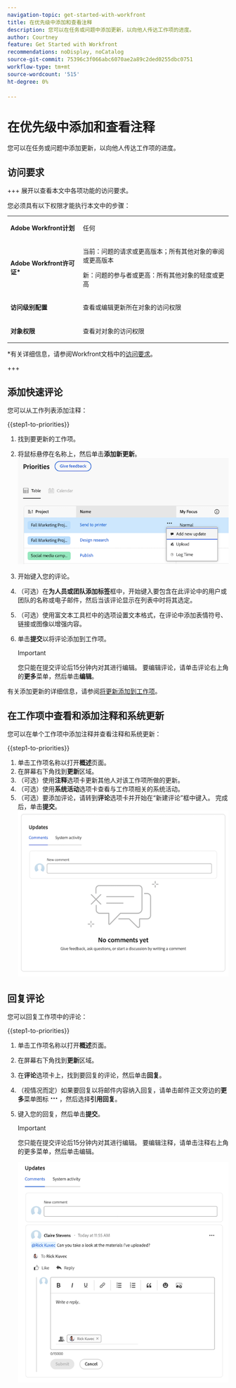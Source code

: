 ```yaml
---
navigation-topic: get-started-with-workfront
title: 在优先级中添加和查看注释
description: 您可以在任务或问题中添加更新，以向他人传达工作项的进度。
author: Courtney
feature: Get Started with Workfront
recommendations: noDisplay, noCatalog
source-git-commit: 75396c3f066abc6070ae2a89c2ded0255dbc0751
workflow-type: tm+mt
source-wordcount: '515'
ht-degree: 0%

---
```



# 在优先级中添加和查看注释

您可以在任务或问题中添加更新，以向他人传达工作项的进度。

## 访问要求

+++ 展开以查看本文中各项功能的访问要求。

您必须具有以下权限才能执行本文中的步骤：

<table style="table-layout:auto"> 
 <col> 
 </col> 
 <col> 
 </col> 
 <tbody> 
  <tr> 
   <td role="rowheader"><strong>Adobe Workfront计划</strong></td> 
   <td> <p>任何</p> </td> 
  </tr> 
  <tr> 
   <td role="rowheader"><strong>Adobe Workfront许可证*</strong></td> 
   <td> 
   <p>当前：问题<!--and documents-->的请求或更高版本；所有其他对象的审阅或更高版本</p>
   <p>新：问题<!--and documents-->的参与者或更高：所有其他对象的轻度或更高</p> 
   </td> 
  </tr> 
  <tr> 
   <td role="rowheader"><strong>访问级别配置</strong></td> 
   <td> <p>查看或编辑更新所在对象的访问权限</p></td> 
  </tr> 
  <tr> 
   <td role="rowheader"><strong>对象权限</strong></td> 
   <td> <p>查看对对象的访问权限</p></td> 
  </tr> 
 </tbody> 
</table>

*有关详细信息，请参阅Workfront文档中的[访问要求](/help/quicksilver/administration-and-setup/add-users/access-levels-and-object-permissions/access-level-requirements-in-documentation.md)。

+++


## 添加快速评论

您可以从工作列表添加注释：

{{step1-to-priorities}}

1. 找到要更新的工作项。
1. 将鼠标悬停在名称上，然后单击&#x200B;**添加新更新**。
   ![](assets/add-update.png)
1. 开始键入您的评论。
1. （可选）在&#x200B;**为人员或团队添加标签**&#x200B;框中，开始键入要包含在此评论中的用户或团队的名称或电子邮件，然后当该评论显示在列表中时将其选定。
1. （可选）使用富文本工具栏中的选项设置文本格式，在评论中添加表情符号、链接或图像以增强内容。
1. 单击&#x200B;**提交**&#x200B;以将评论添加到工作项。

   >[!IMPORTANT]
   >
   >您只能在提交评论后15分钟内对其进行编辑。 要编辑评论，请单击评论右上角的&#x200B;**更多**&#x200B;菜单，然后单击&#x200B;**编辑**。

有关添加更新的详细信息，请参阅[将更新添加到工作项](/help/quicksilver/workfront-basics/updating-work-items-and-viewing-updates/update-work.md)。

## 在工作项中查看和添加注释和系统更新

您可以在单个工作项中添加注释并查看注释和系统更新：

{{step1-to-priorities}}

1. 单击工作项名称以打开&#x200B;**概述**&#x200B;页面。
1. 在屏幕右下角找到&#x200B;**更新**&#x200B;区域。
1. （可选）使用&#x200B;**注释**&#x200B;选项卡更新其他人对该工作项所做的更新。
1. （可选）使用&#x200B;**系统活动**&#x200B;选项卡查看与工作项相关的系统活动。
1. （可选）要添加评论，请转到&#x200B;**评论**&#x200B;选项卡并开始在“新建评论”框中键入。 完成后，单击&#x200B;**提交**。
   ![](assets/updates-area-in-overview.png)

## 回复评论

您可以回复工作项中的评论：

{{step1-to-priorities}}

1. 单击工作项名称以打开&#x200B;**概述**&#x200B;页面。
1. 在屏幕右下角找到&#x200B;**更新**&#x200B;区域。
1. 在&#x200B;**评论**&#x200B;选项卡上，找到要回复的评论，然后单击&#x200B;**回复**。
1. （视情况而定）如果要回复以将邮件内容纳入回复，请单击邮件正文旁边的&#x200B;**更多**&#x200B;菜单图标![](assets/more-icon.png)，然后选择&#x200B;**引用回复**。

1. 键入您的回复，然后单击&#x200B;**提交**。

   >[!IMPORTANT]
   >
   >您只能在提交评论后15分钟内对其进行编辑。 要编辑注释，请单击注释右上角的更多菜单，然后单击编辑。

   ![](assets/reply-to-comment.png)